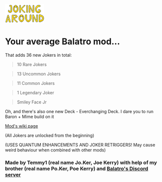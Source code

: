 ![Screenshot](logo/JALogo.png)

# Your average Balatro mod…

That adds 36 new Jokers in total:
> 10 Rare Jokers

> 13 Uncommon Jokers

> 11 Common Jokers

> 1 Legendary Joker

> Smiley Face Jr
> 
Oh, and there's also one new Deck - Everchanging Deck. I dare you to run Baron + Mime build on it

[Mod's wiki page](https://balatromods.miraheze.org/wiki/Joking_Around)


(All Jokers are unlocked from the beginning)

(USES QUANTUM ENHANCEMENTS AND JOKER RETRIGGERS! May cause weird behaviour when combined with other mods)

### Made by Temmy1 (real name Jo.Ker, Joe Kerry) with help of my brother (real name Po.Ker, Poe Kerry) and [Balatro's Discord server](https://discord.com/invite/balatro)
